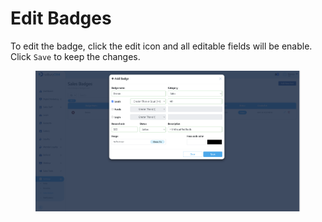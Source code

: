 # Edit Badges

To edit the badge, click the edit icon and all editable fields will be enable. Click `Save` to keep the changes.

<figure><img src="../../../.gitbook/assets/Screenshot 2023-02-18 at 14.25.28.png" alt=""><figcaption></figcaption></figure>

